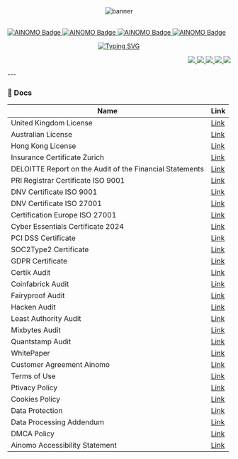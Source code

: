 <div align="center">
  <img src="https://github.com/ainomodatalab/.github/blob/62953e24a948511d9a48ee1de9d21ecfcaa849c5/profile/img/Logo%20animation%202.gif" alt="banner"/>
<!--<img src="https://github.com/ainomodatalab/.github/blob/112c412ecad1feabbb1f595f2c0b53a1a2ab84e4/profile/img/banner.png" alt="banner"/>
<img src="https://github.com/ainomodatalab/.github/blob/603b211ae0c42d7161643056c744f0cc5089b119/profile/img/banner2.png" alt="banner"/>-->
</br>
</br>
</div>

<div>
  <p align="left">
    <a
      href="https://ainomo.com">
      <img src="https://img.shields.io/badge/AI%20ARBITRAGE-8C4FFF?logo=codeforces&logoColor=fff&style=for-the-badge" alt="AINOMO Badge">
    </a>
    <a
      href="https://ainomo.com">
    <img src="https://img.shields.io/badge/AI%20POOL-EF2D5E?logo=stackoverflow&logoColor=fff&style=for-the-badge" alt="AINOMO Badge">
    </a>
    <a
      href="https://ainomo.com">
    <img src="https://img.shields.io/badge/AI%20DERIVATIVES-EF2D5E?logo=buffer&logoColor=fff&style=for-the-badge" alt="AINOMO Badge">
    </a>
    <a
      href="https://ainomo.com">
    <img src="https://img.shields.io/badge/AI%20TRADING-8C4FFF?logo=bytedance&logoColor=fff&style=for-the-badge" alt="AINOMO Badge">
    </a>
  </p>
</div>
<div align="center">
 <a href="https://git.io/typing-svg"><img src="https://readme-typing-svg.herokuapp.com?font=Fira+Code&pause=1000&color=BF02F7&background=000000&random=false&width=1000&lines=The+Ainomo+platform+provides+innovative+solutions+for+successful+cryptocurrency+;management.+The+platform+is+based+on+guidelines+built+on+the+principles+of+;artificial+intelligence%2C+providing+unmatched+accuracy+and+reliability+in+decision+;making." alt="Typing SVG" /></a>
</div>
<div>
  <p align="right">
    <a
    href="https://twitter.com/AinomoDataLab">
        <img src="https://img.shields.io/badge/X/Twitter-000000?style=for-the-badge&logo=x&logoColor=white" />
    </a>
    <a href="https://medium.com/@ainomo">
        <img src="https://img.shields.io/badge/Medium-000000?style=for-the-badge&logo=medium&logoColor=white" />
    </a>
    <a href="https://t.me/ainomo_official">
        <img src="https://img.shields.io/badge/Telegram-26A5E4?style=for-the-badge&logo=telegram&logoColor=white" />
    </a>
    <a href="https://youtube.com/@AinomoDataLab">
        <img src="https://img.shields.io/badge/YouTube-FF0000?style=for-the-badge&logo=youtube&logoColor=white" />
    </a>
        <a href="https://www.reddit.com/user/AINOMO/">
        <img src="https://img.shields.io/badge/Reddit-FF4500?style=for-the-badge&logo=reddit&logoColor=white" />
    </a>
  </p>
</div>
---

### 📝 Docs

| Name                                                        | Link                                                   |
|-------------------------------------------------------------|--------------------------------------------------------|
|  United Kingdom License                                     | [Link](https://github.com/ainomodatalab/docs/blob/c593c114e1667e99e6ba9f0264e89b33cde2dddb/The%20United%20Kingdom%20Registartion.pdf) |
|  Australian License                                         | [Link](https://github.com/ainomodatalab/docs/blob/c593c114e1667e99e6ba9f0264e89b33cde2dddb/Certificate%20of%20Registration%20of%20a%20company.PDF) |
|  Hong Kong License                                          | [Link](https://github.com/ainomodatalab/docs/blob/c593c114e1667e99e6ba9f0264e89b33cde2dddb/Certificate%20of%20incorporation%20Hong%20Kong.pdf) |
|  Insurance Certificate Zurich                               | [Link](https://github.com/ainomodatalab/docs/blob/c593c114e1667e99e6ba9f0264e89b33cde2dddb/ZFS%20Insurance%20certificate.pdf) |
|  DELOITTE Report on the Audit of the Financial Statements   | [Link](https://github.com/ainomodatalab/docs/blob/c593c114e1667e99e6ba9f0264e89b33cde2dddb/DELOITTE%20Report%20on%20the%20Audit%20of%20the%20Financial%20Statements%20Ainomo.pdf) |                                                 | 
|  PRI Registrar Certificate ISO 9001                         | [Link](https://github.com/ainomodatalab/docs/blob/c593c114e1667e99e6ba9f0264e89b33cde2dddb/PRI%20Registrar%20Certificate%20ISO%209001%20AINOMO.pdf) |
|  DNV Certificate ISO 9001                                   | [Link](https://github.com/ainomodatalab/docs/blob/c593c114e1667e99e6ba9f0264e89b33cde2dddb/DNV%20Certificate%20ISO%209001.pdf) |
|  DNV Certificate ISO 27001                                  | [Link](https://github.com/ainomodatalab/docs/blob/c593c114e1667e99e6ba9f0264e89b33cde2dddb/DNV%20Certificate%20ISO%3AIEC%2027001%20Ainomo.pdf) |
|  Certification Europe ISO 27001                             | [Link](https://github.com/ainomodatalab/docs/blob/c593c114e1667e99e6ba9f0264e89b33cde2dddb/Certification%20Europe%20ISO%2027001%20Ainomo.pdf) |
|  Cyber Essentials Certificate 2024                          | [Link](https://github.com/ainomodatalab/docs/blob/c593c114e1667e99e6ba9f0264e89b33cde2dddb/Cyber%20Essentials%20Certificate%202024%20Ainomo.pdf) |
|  PCI DSS Certificate                                        | [Link](https://github.com/ainomodatalab/docs/blob/c593c114e1667e99e6ba9f0264e89b33cde2dddb/PCI%20DSS%20Ainomo.pdf) |
|  SOC2Type2 Certificate                                      | [Link](https://github.com/ainomodatalab/docs/blob/c593c114e1667e99e6ba9f0264e89b33cde2dddb/Certificate%20of%20completion%20SOC%202%20TYPE%20II%20%20AINOMO.pdf) |
|  GDPR Certificate                                           | [Link](https://github.com/ainomodatalab/docs/blob/c593c114e1667e99e6ba9f0264e89b33cde2dddb/GDPR%20Certificate%20Ainomo.pdf) |
|  Certik Audit                                               | [Link](https://github.com/ainomodatalab/docs/blob/c593c114e1667e99e6ba9f0264e89b33cde2dddb/Certik%20Ainomo%20Update.pdf) |
|  Coinfabrick Audit                                          | [Link](https://github.com/ainomodatalab/docs/blob/c593c114e1667e99e6ba9f0264e89b33cde2dddb/CoinFabrik%20Ainomo%20Audit.pdf) |
|  Fairyproof  Audit                                          | [Link](https://github.com/ainomodatalab/docs/blob/c593c114e1667e99e6ba9f0264e89b33cde2dddb/Fairyproof%20Ainomo%20Audit.pdf) |
|  Hacken Audit                                               | [Link](https://github.com/ainomodatalab/docs/blob/c593c114e1667e99e6ba9f0264e89b33cde2dddb/Hacken%20Ainomo%20SC%20Audit%20Report.pdf) |
|  Least Authority Audit                                      | [Link](https://github.com/ainomodatalab/docs/blob/c593c114e1667e99e6ba9f0264e89b33cde2dddb/Least%20Authority%20AINOMO%20Protocol%20Smart%20Contracts%20Final%20Audit%20Report.pdf) |
|  Mixbytes Audit                                             | [Link](https://github.com/ainomodatalab/docs/blob/c593c114e1667e99e6ba9f0264e89b33cde2dddb/MixBytes%20Ainomo%20Protocol%20Security%20Audit%20Report.pdf) |
|  Quantstamp Audit                                           | [Link](https://github.com/ainomodatalab/docs/blob/c593c114e1667e99e6ba9f0264e89b33cde2dddb/Quantstamp%20Ainomo%20Protocol%20Audit.pdf) |
|  WhitePaper                                                 | [Link](https://github.com/ainomodatalab) |
|  Customer Agreement Ainomo                                                 | [Link](https://github.com/ainomodatalab/docs/blob/c593c114e1667e99e6ba9f0264e89b33cde2dddb/Customer%20Agreement%20Ainomo.pdf) |
|  Terms of Use                                               | [Link](https://github.com/ainomodatalab/docs/blob/c593c114e1667e99e6ba9f0264e89b33cde2dddb/Terms%20of%20Use.pdf) |
|  Ptivacy Policy                                             | [Link](https://github.com/ainomodatalab/docs/blob/c593c114e1667e99e6ba9f0264e89b33cde2dddb/Privacy%20Policy.pdf) |
|  Cookies Policy                                             | [Link](https://github.com/ainomodatalab/docs/blob/c593c114e1667e99e6ba9f0264e89b33cde2dddb/Cookies%20Policy.pdf) |
|  Data Protection                                            | [Link](https://github.com/ainomodatalab/docs/blob/c593c114e1667e99e6ba9f0264e89b33cde2dddb/Data%20Protection.pdf) |
|  Data Processing Addendum                                   | [Link](https://github.com/ainomodatalab/docs/blob/c593c114e1667e99e6ba9f0264e89b33cde2dddb/Data%20Processing%20Addendum.pdf) |
|  DMCA Policy                                                | [Link](https://github.com/ainomodatalab/docs/blob/c593c114e1667e99e6ba9f0264e89b33cde2dddb/DMCA%20Policy.pdf) |
|  Ainomo Accessibility Statement                             | [Link](https://github.com/ainomodatalab/docs/blob/c593c114e1667e99e6ba9f0264e89b33cde2dddb/Ainomo%20Accessibility%20Statement.pdf) |
